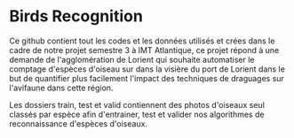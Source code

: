 # Birds Recognition
 Ce github contient tout les codes et les données utilisés et crées dans le cadre de notre projet semestre 3 à IMT Atlantique, ce projet répond à une demande de l'agglomération de Lorient qui souhaite automatiser le comptage d'espèces d'oiseau sur dans la visière du port de Lorient dans le but de quantifier plus facilement l'impact des techniques de draguages sur l'avifaune dans cette région.

Les dossiers train, test et valid contiennent des photos d'oiseaux seul classés par espèce afin d'entrainer, test et valider nos algorithmes de reconnaissance d'espèces d'oiseaux.

